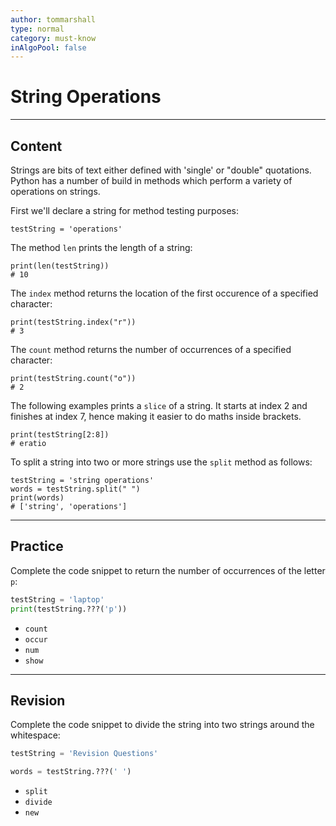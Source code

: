 ```yaml
---
author: tommarshall
type: normal
category: must-know
inAlgoPool: false
---
```


# String Operations


---

## Content

Strings are bits of text either defined with 'single' or "double" quotations. Python has a number of build in methods which perform a variety of operations on strings.

First we'll declare a string for method testing purposes:

```plain-text
testString = 'operations'
```

The method `len` prints the length of a string:

```plain-text
print(len(testString))
# 10
```

The `index` method returns the location of the first occurence of a specified character:

```plain-text
print(testString.index("r"))
# 3
```

The `count` method returns the number of occurrences of a specified character:

```plain-text
print(testString.count("o"))
# 2
```

The following examples prints a `slice` of a string. It starts at index 2 and finishes at index 7, hence making it easier to do maths inside brackets.

```plain-text
print(testString[2:8])
# eratio
```

To split a string into two or more strings use the `split` method as follows:

```plain-text
testString = 'string operations'
words = testString.split(" ")
print(words)
# ['string', 'operations']

```


---

## Practice

Complete the code snippet to return the number of occurrences of the letter `p`:

```python
testString = 'laptop'
print(testString.???('p'))
```

- `count`
- `occur`
- `num`
- `show`


---

## Revision

Complete the code snippet to divide the string into two strings around the whitespace:

```python
testString = 'Revision Questions'

words = testString.???(' ')
```

- `split`
- `divide`
- `new`
 
